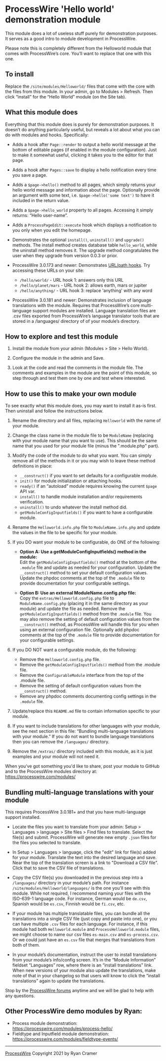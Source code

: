 # ProcessWire 'Hello world' demonstration module

This module does a lot of useless stuff purely for demonstration purposes.
It serves as a good intro to module development in ProcessWire.

Please note this is completely different from the Helloworld module
that comes with ProcessWire’s core. You’ll want to replace that one
with this one. 
 
  
## To install 

Replace the `/site/modules/Helloworld/` files that come with the core
with the files from this module. In your admin, go to Modules > Refresh.
Then click “install” for the “Hello World” module (on the Site tab). 


## What this module does

Everything that this module does is purely for demonstration purposes.
It doesn’t do anything particularly useful, but reveals a lot about 
what you can do with modules and hooks. Specifically:

- Adds a hook after `Page::render` to output a hello world message at the 
  bottom of editable pages (if enabled in the module configuration). 
  Just to make it somewhat useful, clicking it takes you to the editor
  for that page. 
  
- Adds a hook after `Pages::save` to display a hello notification every 
  time you save a page. 
  
- Adds a `$page->hello()` method to all pages, which simply returns your
  hello world message and information about the page. Optionally provide
  an argument with some text, i.e. `$page->hello('some text')` to have it
  included in the return value. 
  
- Adds a `$page->hello_world` property to all pages. Accessing it simply
  returns: “Hello user-name”.
  
- Adds a `ProcessPageEdit::execute` hook which displays a notification to
  you only when you edit the homepage. 

- Demonstrates the optional `install()`, `uninstall()` and `upgrade()` 
  methods. The install method creates database table `hello_world`, while
  the uninstall method removes it. The upgrade method congratulates the 
  user when they upgrade from version 0.0.3 or prior. 
  
- ProcessWire 3.0.173 and newer: Demonstrates
  [URL/path hooks](https://processwire.com/blog/posts/pw-3.0.173/).
  Try accessing these URLs on your site: 
  
  - `/hello/world/` - URL hook 1: answers only this URL
  - `/hello/planet/mars` - URL hook 2: allows earth, mars or jupiter
  - `/hello/anything/` - URL hook 3: replace 'anything' with any word
 
- ProcessWire 3.0.181 and newer: Demonstrates inclusion of language 
  translations with the module. Requires that ProcessWire’s core multi-
  language support modules are installed. Language translation files are
  .csv files exported from ProcessWire’s language translator tools that
  are stored in a /languages/ directory of of your module’s directory.
 
  
## How to explore and test this module

1. Install the module from your admin (Modules > Site > Hello World).

2. Configure the module in the admin and Save.

3. Look at the code and read the comments in the module file. The comments
   and examples in the module are the point of this module, so step through
   and test them one by one and test where interested.

   
## How to use this to make your own module

To see exactly what this module does, you may want to install it as-is first. 
Then uninstall and follow the instructions below. 

1. Rename the directory and all files, replacing `Helloworld` with the name of your module.

2. Change the class name in the module file to be `ModuleName` (replacing with your module
   name that you want to use). This should be the same name that you used for your module 
   file (minus the ".module.php" part). 

3. Modify the code of the module to do what you want. You can simply remove all of the 
   methods in it or you may wish to leave these method definitions in place:
  
   - `__construct()` if you want to set defaults for a configurable module.  
   - `init()` for module initialization or attaching hooks. 
   - `ready()` if an “autoload” module requires knowing the current `$page` API var.
   - `install()` to handle module installation and/or requirements verification.
   - `uninstall()` to undo whatever the install method did. 
   - `getModuleConfigInputfields()` if you want to have a configurable module. 

4. Rename the `Helloworld.info.php` file to `ModuleName.info.php` and update the 
   values in the file to be specific for your module. 

5. If you DO want your module to be configurable, do ONE of the following: 

   - **Option A: Use a getModuleConfigInputfields() method in the module:**   
     Edit the `getModuleConfigInputfields()` method at the bottom of the `.module` file
     and update as needed for your configuration. Update the `__construct()` method 
     to set your default configuration values. Update the phpdoc comments at the top
     of the `.module` file to provide documentation for your configurable settings.

   - **Option B: Use an external ModuleName.config.php file:**   
     Copy the `extras/Helloworld.config.php` file to `ModuleName.config.php` (placing
     it in the same directory as your module) and update the file as needed. Remove the 
     `getModuleConfigInputfields()` method from the `.module` file. You may also remove 
     the setting of default configuration values from the `__construct()` method, as
     ProcessWire will handle this for you when using an external configuration file.
     Optionally add phpdoc comments at the top of the `.module` file to provide 
     documentation for your configurable settings. 

6. If you DO NOT want a configurable module, do the following:    

   - Remove the `Helloworld.config.php` file. 
   - Remove the `getModuleConfigInputfields()` method from the .module file. 
   - Remove the `ConfigurableModule` interface from the top of the .module file. 
   - Remove the setting of default configuration values from the `__construct()` method. 
   - Remove any phpdoc comments documenting config settings in the `.module` file.

7. Update/replace this `README.md` file to contain information specific to your module. 

8. If you want to include translations for other languages with your module, see the
   next section in this file: “Bundling multi-language translations with your module.”
   If you do not want to bundle language translations then you can remove the 
   `/languages/` directory. 
   
9. Remove the `/extras/` directory included with this module, as it is just examples
   and your module will not need it.    
   
When you’ve got something you'd like to share, post your module to GitHub and to 
the ProcessWire modules directory at: <https://processwire.com/modules/>


## Bundling multi-language translations with your module   

This requires ProcessWire 3.0.181+ and that you have multi-language support installed.

- Locate the files you want to translate from your admin: Setup > Languages > 
  language > Site files > Find files to translate. Select the file(s) and submit. 
  ProcessWire will generate new empty `.json` files for the files you selected to 
  translate. 
  
- In Setup > Languages > language, click the "edit" link for file(s) added for 
  your module. Translate the text into the desired language and save. Near the top 
  of the translation screen is a link to "Download a CSV file". Click that to save
  the CSV file of translations. 
  
- Copy the CSV file(s) you downloaded in the previous step into a `/languages/` 
  directory in your module’s path. For instance `/site/modules/Helloworld/languages/`
  is the one you'll see with this module. While not required, I recommend naming 
  your files with the ISO-639-1 language code. For instance, German would be 
  `de.csv`, Spanish would be `es.csv`, Finnish would be `fi.csv`, etc. 

- If your module has multiple translatable files, you can bundle all the translations
  into a single CSV file (just copy and paste into one), or you can have multiple
  `.csv` files for each language. For instance, if this module had both 
  `Helloworld.module` and `ProcessHelloworld.module` files, we might choose to name our 
  csv files `es-main.csv` and `es-process.csv`. Or we could just have an `es.csv` 
  file that merges that translations from both of them. 

- In your module’s documentation, instruct the user to install translations from 
  your module’s info/config screen. It’s in the “Module Information” fieldset 
  “Languages” row, where there is an “install translations” link. When new versions
  of your module also update the translations, make note of that in your changelog
  so that users will know to click the “install translations” again to update
  the translations. 
  

Stop by the [ProcessWire forums](http://processwire.com/talk/) anytime and we will be glad 
to help with any questions. 

## Other ProcessWire demo modules by Ryan:

- Process module demonstration: <https://processwire.com/modules/process-hello/>
- Fieldtype and Inputfield module demonstration: <https://processwire.com/modules/fieldtype-events/>

------
[ProcessWire](http://processwire.com) Copyright 2021 by Ryan Cramer

